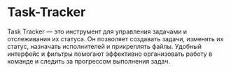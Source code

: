 # Task-Tracker
Task Tracker — это инструмент для управления задачами и отслеживания их статуса. Он позволяет создавать задачи, изменять их статус, назначать исполнителей и прикреплять файлы. Удобный интерфейс и фильтры помогают эффективно организовать работу в команде и следить за прогрессом выполнения задач.

